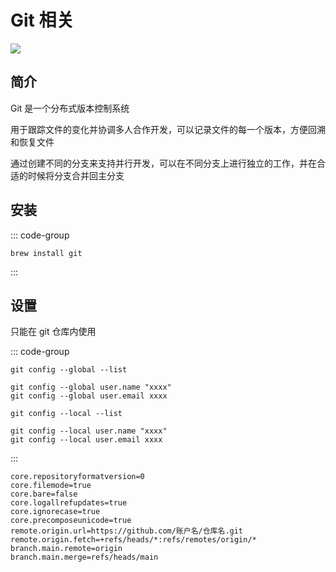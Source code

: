 # Git 相关

![](/images/git.webp)

## 简介

Git 是一个分布式版本控制系统

用于跟踪文件的变化并协调多人合作开发，可以记录文件的每一个版本，方便回溯和恢复文件

通过创建不同的分支来支持并行开发，可以在不同分支上进行独立的工作，并在合适的时候将分支合并回主分支

## 安装

::: code-group

```shell [Mac]
brew install git
```

:::

## 设置

只能在 git 仓库内使用

::: code-group

```shell [Global]
git config --global --list

git config --global user.name "xxxx"
git config --global user.email xxxx
```

```shell [Local]
git config --local --list

git config --local user.name "xxxx"
git config --local user.email xxxx
```

:::

```shell
core.repositoryformatversion=0
core.filemode=true
core.bare=false
core.logallrefupdates=true
core.ignorecase=true
core.precomposeunicode=true
remote.origin.url=https://github.com/账户名/仓库名.git
remote.origin.fetch=+refs/heads/*:refs/remotes/origin/*
branch.main.remote=origin
branch.main.merge=refs/heads/main
```
